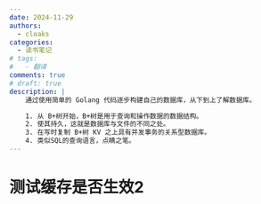 ```yaml
---
date: 2024-11-29
authors:
  - cloaks
categories:
  - 读书笔记
# tags:
#   - 翻译
comments: true
# draft: true
description: |
    通过使用简单的 Golang 代码逐步构建自己的数据库，从下到上了解数据库。

    1. 从 B+树开始，B+树是用于查询和操作数据的数据结构。
    2. 使其持久，这就是数据库与文件的不同之处。
    3. 在写时复制 B+树 KV 之上具有并发事务的关系型数据库。
    4. 类似SQL的查询语言，点睛之笔。
---
```


# 测试缓存是否生效2